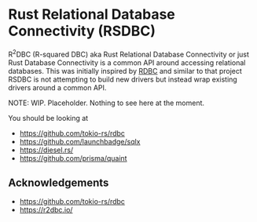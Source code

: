 # Rust Relational Database Connectivity (RSDBC)

R<sup>2</sup>DBC (R-squared DBC) aka Rust Relational Database Connectivity or just Rust Database Connectivity is a common API around accessing relational databases. This was initially inspired by [RDBC](https://github.com/tokio-rs/rdbc) and similar to that project RSDBC is not attempting to build new drivers but instead wrap existing drivers around a common API.

NOTE: WIP. Placeholder. Nothing to see here at the moment.

You should be looking at 

- https://github.com/tokio-rs/rdbc
- https://github.com/launchbadge/sqlx
- https://diesel.rs/
- https://github.com/prisma/quaint

## Acknowledgements

- https://github.com/tokio-rs/rdbc
- https://r2dbc.io/

